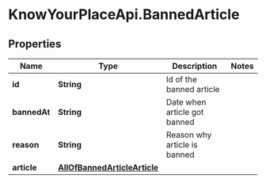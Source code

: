 # KnowYourPlaceApi.BannedArticle

## Properties
Name | Type | Description | Notes
------------ | ------------- | ------------- | -------------
**id** | **String** | Id of the banned article | 
**bannedAt** | **String** | Date when article got banned | 
**reason** | **String** | Reason why article is banned | 
**article** | [**AllOfBannedArticleArticle**](AllOfBannedArticleArticle.md) |  | 
